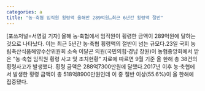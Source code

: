 ```yaml
---
categories: a
title: "농·축협 임직원 횡령액 올해만 289억원…최근 6년간 횡령액 절반"
---
```

[포쓰저널=서영길 기자] 올해 농·축협에서 임직원이 횡령한 금액이 289억원에 달하는 것으로 나타났다. 이는 최근 5년간 농·축협 횡령액의 절반이 넘는 규모다.23일 국회 농림축산식품해양수산위원회 소속 이달곤 의원(국민의힘·경남 창원)이 농협중앙회에서 받은 "농·축협 임직원 횡령 사고 및 조치현황" 자료에 따르면 9월 기준 올 한해 총 38건의 횡령사고가 발생했다. 횡령 금액은 288억7300만원에 달했다.2017년 이후 농·축협에서 발생한 횡령 금액이 총 518억8900만원인데 이 중 절반 이상(55.6%)이 올 한해에 집중됐다.